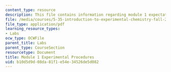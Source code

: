 ```yaml
---
content_type: resource
description: This file contains information regarding module 1 expectations.
file: /media/courses/5-35-introduction-to-experimental-chemistry-fall-2012/b10d5d9d08da81f1e54e34526de5d082_MIT5_35F12_Mod1_Experiment.pdf
file_type: application/pdf
learning_resource_types:
- Labs
ocw_type: OCWFile
parent_title: Labs
parent_type: CourseSection
resourcetype: Document
title: Module 1 Experimental Procedures
uid: b10d5d9d-08da-81f1-e54e-34526de5d082
---
```

